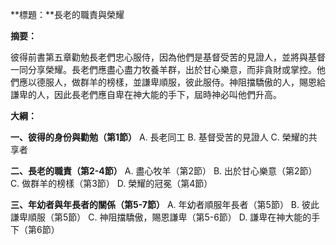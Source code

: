**標題：**長老的職責與榮耀

**摘要：**

彼得前書第五章勸勉長老們忠心服侍，因為他們是基督受苦的見證人，並將與基督一同分享榮耀。長老們應盡心盡力牧養羊群，出於甘心樂意，而非貪財或掌控。他們應以德服人，做群羊的榜樣，並謙卑順服，彼此服侍。神阻擋驕傲的人，賜恩給謙卑的人，因此長老們應自卑在神大能的手下，屆時神必叫他們升高。

**大綱：**

**一、彼得的身份與勸勉（第1節）**
    A. 長老同工
    B. 基督受苦的見證人
    C. 榮耀的共享者

**二、長老的職責（第2-4節）**
    A. 盡心牧羊（第2節）
    B. 出於甘心樂意（第2節）
    C. 做群羊的榜樣（第3節）
    D. 榮耀的冠冕（第4節）

**三、年幼者與年長者的關係（第5-7節）**
    A. 年幼者順服年長者（第5節）
    B. 彼此謙卑順服（第5節）
    C. 神阻擋驕傲，賜恩謙卑（第5-6節）
    D. 謙卑在神大能的手下（第6節）